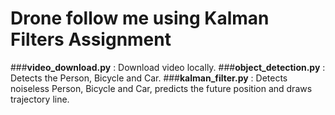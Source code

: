 # Drone follow me using Kalman Filters Assignment
###__video_download.py__ : Download video locally.
###__object_detection.py__ : Detects the Person, Bicycle and Car.
###__kalman_filter.py__ : Detects noiseless Person, Bicycle and Car, predicts the future position and draws trajectory line.
